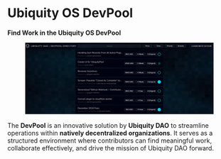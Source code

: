 # Ubiquity OS DevPool

**Find Work in the Ubiquity OS DevPool**

<figure><img src="../../.gitbook/assets/image (12).png" alt=""><figcaption></figcaption></figure>

The **DevPool** is an innovative solution by **Ubiquity DAO** to streamline operations within **natively decentralized organizations**. It serves as a structured environment where contributors can find meaningful work, collaborate effectively, and drive the mission of Ubiquity DAO forward.



